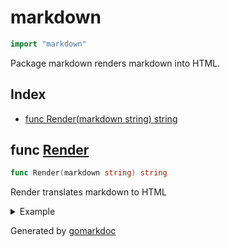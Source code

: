 <!-- Code generated by gomarkdoc. DO NOT EDIT -->

# markdown

```go
import "markdown"
```

Package markdown renders markdown into HTML.

## Index

- [func Render(markdown string) string](<#func-render>)


## func [Render](<https://github.com/vpayno/exercism-workspace/blob/main/go/markdown/markdown.go#L12>)

```go
func Render(markdown string) string
```

Render translates markdown to HTML

<details><summary>Example</summary>
<p>

```go
{
	markdown := `# Title

	summary

	## Heading1

	- list1
	- list2
	- list3

	## Heading2

	- [Site1](https://google.com/)
	`

	html := Render(markdown)
	fmt.Printf("markdown: %q\n    html: %q\n", markdown, html)

}
```

#### Output

```
markdown: "# Title\n\n\tsummary\n\n\t## Heading1\n\n\t- list1\n\t- list2\n\t- list3\n\n\t## Heading2\n\n\t- [Site1](https://google.com/)\n\t"
    html: "<p><h1>Title</h1>\tsummary\t# Heading1</h1>\t- list1\t- list2\t- list3\t# Heading2</h1>\t- [Site1](https://google.com/)\t</p>"
```

</p>
</details>



Generated by [gomarkdoc](<https://github.com/princjef/gomarkdoc>)
